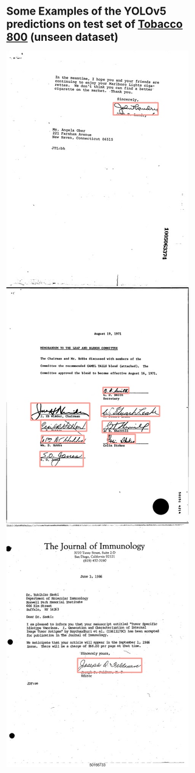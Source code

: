 # Some Examples of the YOLOv5 predictions on test set of [Tobacco 800](http://tc11.cvc.uab.es/datasets/Tobacco800_1) (unseen dataset)
![predictions](../../Images/aao54e00_2.jpg)
![predictions](../../Images/agw39d00.jpg)
![predictions](../../Images/abm69c00.jpg)